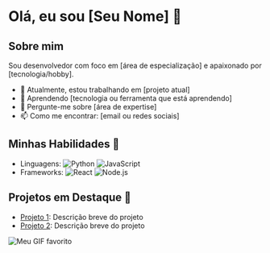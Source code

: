 # Olá, eu sou [Seu Nome] 👋

## Sobre mim
Sou desenvolvedor com foco em [área de especialização] e apaixonado por [tecnologia/hobby].

- 🔭 Atualmente, estou trabalhando em [projeto atual]
- 🌱 Aprendendo [tecnologia ou ferramenta que está aprendendo]
- 💬 Pergunte-me sobre [área de expertise]
- 📫 Como me encontrar: [email ou redes sociais]

## Minhas Habilidades 🚀
- Linguagens: ![Python](https://img.shields.io/badge/-Python-black?style=flat-square&logo=python) ![JavaScript](https://img.shields.io/badge/-JavaScript-black?style=flat-square&logo=javascript)
- Frameworks: ![React](https://img.shields.io/badge/-React-black?style=flat-square&logo=react) ![Node.js](https://img.shields.io/badge/-Node.js-black?style=flat-square&logo=node.js)

## Projetos em Destaque 💼
- [Projeto 1](link): Descrição breve do projeto
- [Projeto 2](link): Descrição breve do projeto


![Meu GIF favorito](https://media.giphy.com/media/3o7TKzDJo7dAoynDio/giphy.gif)


